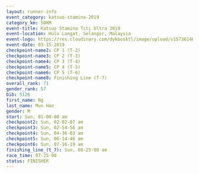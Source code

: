 ```yaml
---
layout: runner-info 
event_category: katsuo-stamina-2019 
category_km: 50KM 
event-title: Katsuo Stamina Titi Ultra 2019 
event-location: Hulu Langat, Selangor, Malaysia 
event-logo: https://res.cloudinary.com/dykbosktl/image/upload/v1573614825/Logo/Logo_p7ft6n.png
event-date: 03-15-2019 
checkpoint-name2: CP 1 (T-2) 
checkpoint-name3: CP 2 (T-3) 
checkpoint-name4: CP 3 (T-4) 
checkpoint-name5: CP 4 (T-5) 
checkpoint-name6: CP 5 (T-6) 
checkpoint-name8: Finishing Line (T-7) 
overall_rank: 71
gender_rank: 57
bib: 5126
first_name: Ng
last_name: Mun Hao
gender: M
start: Sun, 01-00-00 am
checkpoint2: Sun, 02-02-07 am
checkpoint3: Sun, 02-54-56 am
checkpoint4: Sun, 04-36-03 am
checkpoint5: Sun, 06-14-46 am
checkpoint6: Sun, 07-16-19 am
finishing_line_(t_7): Sun, 08-25-00 am
race_time: 07-25-00
status: FINISHER
---
```

